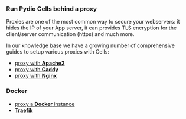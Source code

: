 ### Run Pydio Cells behind a proxy

Proxies are one of the most common way to secure your webservers: it hides the IP of your App server, it can provides TLS encryption for the client/server communication (https) and much more.

In our knowledge base we have a growing number of comprehensive guides to setup various proxies with Cells:

- [proxy with **Apache2**](/en/docs/kb/devops/running-cells-behind-apache-reverse-proxy)
- [proxy with **Caddy**](/en/docs/kb/devops/running-cells-behind-caddy-reverse-proxy)
- [proxy with **Nginx**](/en/docs/kb/devops/running-cells-behind-nginx-reverse-proxy)

### Docker 
- [proxy a **Docker** instance](/en/docs/kb/devops/running-your-cells-docker-container-behind-reverse-proxy)
- [**Traefik**]()
